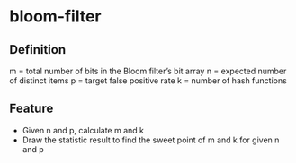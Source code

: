 # bloom-filter

## Definition
m = total number of bits in the Bloom filter’s bit array
n = expected number of distinct items
p = target false positive rate
k = number of hash functions

## Feature
- Given n and p, calculate m and k
- Draw the statistic result to find the sweet point of m and k for given n and p 